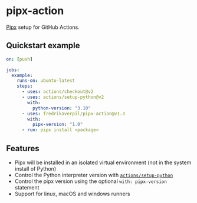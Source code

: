 # pipx-action

[Pipx](https://github.com/pypa/pipx) setup for GitHub Actions.

## Quickstart example

```yaml
on: [push]

jobs:
  example:
    runs-on: ubuntu-latest
    steps:
      - uses: actions/checkout@v2
      - uses: actions/setup-python@v2
        with:
          python-version: "3.10"
      - uses: fredrikaverpil/pipx-action@v1.3
        with:
          pipx-version: "1.0"
      - run: pipx install <package>
```

## Features

- Pipx will be installed in an isolated virtual environment (not in the system install of Python)
- Control the Python interpreter version with [`actions/setup-python`](https://github.com/actions/setup-python)
- Control the pipx version using the optional `with: pipx-version` statement
- Support for linux, macOS and windows runners
